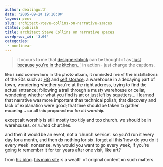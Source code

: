 ```yaml
---
author: dealingwith
date: '2005-09-28 19:10:00'
layout: post
slug: architect-steve-collins-on-narrative-spaces
status: publish
title: architect Steve Collins on narrative spaces
wordpress_id: '3166'
categories:
 - nonlinear
---
```


> it occurs to me that [designersblock][1] can be thought of as ['just because
you're in the kitchen...'][2] in action - just change the captions.


like i said somewhere in the photo album, it reminded me of the installations
of the 90s such as [HG][3] and [self storage][4]. a warehouse in a decaying
part of town, wondering whether you're at the right address, trying to find
the actual entrance; following a trail through a musty warehouse or cellar,
wondering whether what you find is art or just left by squatters... i learned
that narrative was more important than technical polish; that discovery and
lack of explanation were good; that time should be taken to gather meaning...
so all this prepared me for alt worship.


except alt worship is still mostly too tidy and too church. we should be in
warehouses. or _ruined_ churches.


and then it would be an event, not a 'church service'. so you'd run it  every
day for a month, and then do nothing for six. forget all this 'how do you do
it every week' nonsense. why would you want to go every week, if you're going
to remember it for ten years after one visit, like art?

from [his blog][5]. [his main site][6] is a wealth of original content on such
matters.

   [1]: http://smallritual.blogs.com/photos/london_design_festival/index.html

   [2]: http://www.btinternet.com/%7Esmallritual/page15.html

   [3]: http://www.artangel.org.uk/pages/past/95/95_wilson.htm

   [4]: http://www.artangel.org.uk/pages/past/95/95_anderson.htm

   [5]: http://smallritual.blogs.com/small_ritual

   [6]: http://www.smallritual.org/

   

